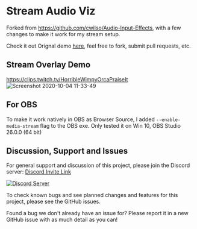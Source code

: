 # Stream Audio Viz
Forked from https://github.com/cwilso/Audio-Input-Effects, with a few changes to make it work for my stream setup.

Check it out Orignal demo [here](https://webaudiodemos.appspot.com/input/), feel free to fork, submit pull requests, etc.


## Stream Overlay Demo
https://clips.twitch.tv/HorribleWimpyOrcaPraiseIt
![Screenshot 2020-10-04 11-33-49](https://user-images.githubusercontent.com/7826138/95008267-e9c57f80-0635-11eb-8b48-b7bffd0b1b1e.png)



## For OBS
To make it work natively in OBS as Browser Source, I added ` --enable-media-stream ` flag to the OBS exe. 
Only tested it on Win 10, OBS Studio 26.0.0 (64 bit)

## Discussion, Support and Issues
For general support and discussion of this project, please join the Discord server: [Discord Invite Link](https://discord.gg/B2cERQ5)

[![Discord Server](https://discordapp.com/api/guilds/552881714196774953/widget.png?style=banner2)](https://discord.gg/B2cERQ5)

To check known bugs and see planned changes and features for this project, please see the GitHub issues.

Found a bug we don't already have an issue for? Please report it in a new GitHub issue with as much detail as you can!

